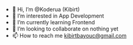 - 👋 Hi, I’m @Koderua (Kibirt)
- 👀 I’m interested in App Development
- 🌱 I’m currently learning Frontend
- 💞️ I’m looking to collaborate on nothing yet
- 📫 How to reach me kibirtbayouc@gmail.com

<!---
Koderua/Koderua is a ✨ special ✨ repository because its `README.md` (this file) appears on your GitHub profile.
You can click the Preview link to take a look at your changes.
--->
